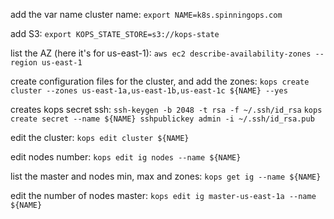 add the var name cluster name:
`export NAME=k8s.spinningops.com`


add S3:
`export KOPS_STATE_STORE=s3://kops-state`


list the AZ (here it's for us-east-1):
`aws ec2 describe-availability-zones --region us-east-1`


create configuration files for the cluster, and add the zones:
`kops create cluster --zones us-east-1a,us-east-1b,us-east-1c ${NAME} --yes`


creates kops secret ssh:
`ssh-keygen -b 2048 -t rsa -f ~/.ssh/id_rsa`
`kops create secret --name ${NAME} sshpublickey admin -i ~/.ssh/id_rsa.pub`


edit the cluster:
`kops edit cluster ${NAME}`


edit nodes number:
`kops edit ig nodes --name ${NAME}`


list the master and nodes min, max and zones:
`kops get ig --name ${NAME}`


edit the number of nodes master:
`kops edit ig master-us-east-1a --name ${NAME}`